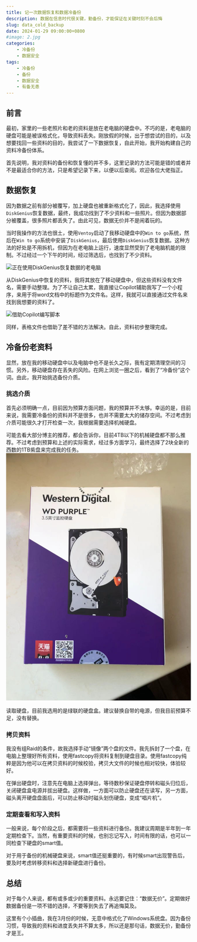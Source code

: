 ```yaml
---
title: 记一次数据恢复和数据冷备份
description: 数据在信息时代很关键，勤备份，才能保证在关键时刻不会后悔
slug: data_cold_backup
date: 2024-01-29 09:00:00+0800
#image: 2.jpg
categories:
    - 冷备份
    - 数据安全
tags:
    - 冷备份
    - 备份
    - 数据安全
    - 有备无患
---
```


## 前言
最初，家里的一些老照片和老的资料是放在老电脑的硬盘中。不巧的是，老电脑的硬盘可能是被误格式化，导致资料丢失。刚放假的时候，出于想尝试的目的，以及想要找回一些资料的目的，我尝试了一下数据恢复，自此开始，我开始构建自己的资料冷备份体系。

首先说明，我对资料的备份和恢复懂的并不多，这里记录的方法可能是错的或者并不是最适合你的方法，只是希望记录下来，以便以后查阅。欢迎各位大佬指正。

## 数据恢复
因为数据之前有部分被覆写，加上硬盘也被重新格式化了，因此，我选择使用`DiskGenius`恢复数据，最终，我成功找到了不少资料和一些照片。但因为数据部分被覆盖，很多照片都丢失了。由此可见，数据无价并不是闹着玩的。

当时我操作的方法也很土，使用`Ventoy`启动了我移动硬盘中的`Win to go`系统，然后在`Win to go`系统中安装了`DiskGenius`，最后使用`DiskGenius`恢复数据。这种方法的好处是不用拆机，但因为在老电脑上运行，速度显然受到了老电脑机能的限制。不过经过一个下午的时间，经过筛选后，也找到了不少资料。

![正在使用DiskGenius恢复数据的老电脑](diskgeniusjpg)

从DiskGenius中恢复的资料，我将其放在了移动硬盘中，但这些资料没有文件名，需要手动整理。为了不让自己太累，我直接让Copilot辅助我写了一个小程序，来用于将word文档中的标题作为文件名。这样，我就可以直接通过文件名来找到我想要的资料了。

![借助Copilot编写脚本](scipt_code.png)

同样，表格文件也借助了差不错的方法解决。自此，资料初步整理完成。

## 冷备份老资料
显然，放在我的移动硬盘中以及电脑中也不是长久之际，我有定期清理空间的习惯。另外，移动硬盘存在丢失的风险。在网上浏览一圈之后，看到了“冷备份”这个词。由此，我开始挑选备份介质。

### 挑选介质
首先必须明确一点，目前因为预算方面问题，我的预算并不太够。幸运的是，目前来说，我需要冷备份的资料并不是很多，也并不需要太大的储存空间。不过考虑到介质可能很久才打开检查一次，我根据需要选择机械硬盘。

可能去看大部分博主的推荐，都会告诉你，目前4TB以下的机械硬盘都不那么推荐。不过考虑到预算和上述的实际需求，经过多方面学习，最终选择了2块全新的西数的1TB紫盘来完成我的任务。
![我所挑选的硬盘](wd_disk.jpg)

读取硬盘，目前我选用的是绿联的硬盘盒。建议替换自带的电源，但我目前预算不足，没有替换。

### 拷贝资料
我没有组Raid的条件，故我选择手动“镜像”两个盘的文件。我先拆封了一个盘，在电脑上整理好所有资料，使用fastcopy将资料复制到硬盘目录。使用fastcopy纯粹是因为他可以在拷贝资料的时候校验，拷贝大文件的时候也相对较快，体验较好。

在弹出硬盘时，注意先在电脑上选择弹出，等待数秒保证硬盘停转和磁头归位后，关闭硬盘盒电源并拔出硬盘。这样做，一方面可以防止硬盘还在读写，另一方面，磁头离开硬盘盘面后，可以防止移动时磁头划伤硬盘，变成“唱片机”。

### 定期查看和写入资料
一般来说，每个阶段之后，都需要将一些资料进行备份。我建议周期是半年到一年定期检查下。当然，有重要资料的时候，也别忘记写入，时间有限的话，也可以一同检查下硬盘的smart值。

对于用于备份的机械硬盘来说，smart值还挺重要的，有时候smart出现警告后，要及时考虑转移资料和选择新硬盘进行备份。

## 总结
对于每个人来说，都有或多或少的重要资料。永远要记住：“数据无价”。定期做好数据备份是一项不错的选择，不要等到失去了再追悔莫及。

这里有个小插曲，我在3月份的时候，无意中格式化了Windows系统盘。因为备份习惯，导致我的资料和进度丢失并不算太多，所以还是那句话，数据无价，勤备份才是王。

